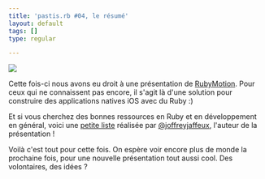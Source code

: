 ```yaml
---
title: 'pastis.rb #04, le résumé'
layout: default
tags: []
type: regular

---
```

<p><img src="http://media.tumblr.com/tumblr_magf550jwN1r58g99.png" /></p>
<p>Cette fois-ci nous avons eu droit à une présentation de <a href="http://www.rubymotion.com/">RubyMotion</a>. Pour ceux qui ne connaissent pas encore, il s'agit là d'une solution pour construire des applications natives iOS avec du Ruby :)</p>
<p>Et si vous cherchez des bonnes ressources en Ruby et en développement en général, voici une <a href="https://gist.github.com/3512419">petite liste</a> réalisée par <a href="https://twitter.com/joffreyjaffeux">@joffreyjaffeux</a>, l'auteur de la présentation !</p>
<p>Voilà c'est tout pour cette fois. On espère voir encore plus de monde la prochaine fois, pour une nouvelle présentation tout aussi cool. Des volontaires, des idées ?</p>
